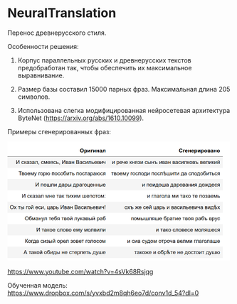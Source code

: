 # NeuralTranslation

Перенос древнерусского стиля.

Особенности решения:

1) Корпус параллельных русских и древнерусских текстов предобработан так, чтобы обеспечить их максимальное выравнивание.

2) Размер базы составил 15000 парных фраз. Максимальная длина 205 символов.

3) Использована слегка модифицированная нейросетевая архитектура ByteNet (https://arxiv.org/abs/1610.10099).


Примеры сгенерированных фраз:

<img src="https://github.com/Ivanx32/NeuralTranslation/blob/master/example.png"  width="500">

https://www.youtube.com/watch?v=4sVk68Rsjqg

Обученная модель: https://www.dropbox.com/s/yvxbd2m8qh6eo7d/conv1d_54?dl=0
